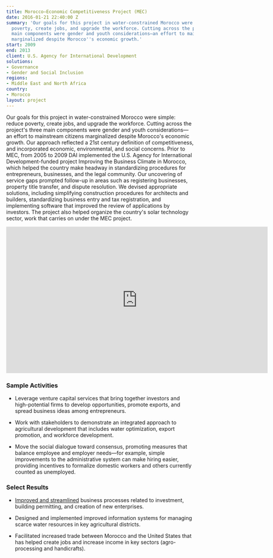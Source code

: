 ```yaml
---
title: Morocco—Economic Competitiveness Project (MEC)
date: 2016-01-21 22:40:00 Z
summary: 'Our goals for this project in water-constrained Morocco were simple: reduce
  poverty, create jobs, and upgrade the workforce. Cutting across the project''s three
  main components were gender and youth considerations—an effort to mainstream citizens
  marginalized despite Morocco''s economic growth.'
start: 2009
end: 2013
client: U.S. Agency for International Development
solutions:
- Governance
- Gender and Social Inclusion
regions:
- Middle East and North Africa
country:
- Morocco
layout: project
---
```


Our goals for this project in water-constrained Morocco were simple: reduce poverty, create jobs, and upgrade the workforce. Cutting across the project's three main components were gender and youth considerations—an effort to mainstream citizens marginalized despite Morocco's economic growth. Our approach reflected a 21st century definition of competitiveness, and incorporated economic, environmental, and social concerns. Prior to MEC, from 2005 to 2009 DAI implemented the U.S. Agency for International Development-funded project Improving the Business Climate in Morocco, which helped the country make headway in standardizing procedures for entrepreneurs, businesses, and the legal community. Our uncovering of service gaps prompted follow-up in areas such as registering businesses, property title transfer, and dispute resolution. We devised appropriate solutions, including simplifying construction procedures for architects and builders, standardizing business entry and tax registration, and implementing software that improved the review of applications by investors. The project also helped organize the country's solar technology sector, work that carries on under the MEC project.

<iframe src="https://player.vimeo.com/video/74756005" width="703" height="394" frameborder="0" webkitallowfullscreen mozallowfullscreen allowfullscreen></iframe>


### Sample Activities

* Leverage venture capital services that bring together investors and high-potential firms to develop opportunities, promote exports, and spread business ideas among entrepreneurs.

* Work with stakeholders to demonstrate an integrated approach to agricultural development that includes water optimization, export promotion, and workforce development.

* Move the social dialogue toward consensus, promoting measures that balance employee and employer needs—for example, simple improvements to the administrative system can make hiring easier, providing incentives to formalize domestic workers and others currently counted as unemployed.

### Select Results

* [Improved and streamlined](http://dai-global-developments.com/articles/project-improves-business-environment-in-morocco-in-midst-of-political-upheaval/?utm_source=daidotcom) business processes related to investment, building permitting, and creation of new enterprises.

* Designed and implemented improved information systems for managing scarce water resources in key agricultural districts.

* Facilitated increased trade between Morocco and the United States that has helped create jobs and increase income in key sectors (agro-processing and handicrafts).